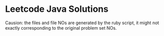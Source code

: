 # Leetcode Java Solutions
Causion: the files and file NOs are generated by the ruby script, it might not exactly corresponding to the original problem set NOs.
